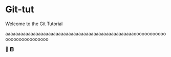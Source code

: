 # Git-tut
Welcome to the Git Tutorial

aaaaaaaaaaaaaaaaaaaaaaaaaaaaaaaaaaaaaaaaaaaaaaaaaaaoooooooooooooooooooooooooooo

:eggplant: :b: